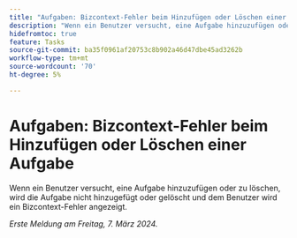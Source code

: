 ```yaml
---
title: "Aufgaben: Bizcontext-Fehler beim Hinzufügen oder Löschen einer Aufgabe"
description: "Wenn ein Benutzer versucht, eine Aufgabe hinzuzufügen oder zu löschen, wird die Aufgabe nicht hinzugefügt oder gelöscht und dem Benutzer wird ein Bizcontext-Fehler angezeigt."
hidefromtoc: true
feature: Tasks
source-git-commit: ba35f0961af20753c8b902a46d47dbe45ad3262b
workflow-type: tm+mt
source-wordcount: '70'
ht-degree: 5%

---
```



# Aufgaben: Bizcontext-Fehler beim Hinzufügen oder Löschen einer Aufgabe

Wenn ein Benutzer versucht, eine Aufgabe hinzuzufügen oder zu löschen, wird die Aufgabe nicht hinzugefügt oder gelöscht und dem Benutzer wird ein Bizcontext-Fehler angezeigt.

_Erste Meldung am Freitag, 7. März 2024._

